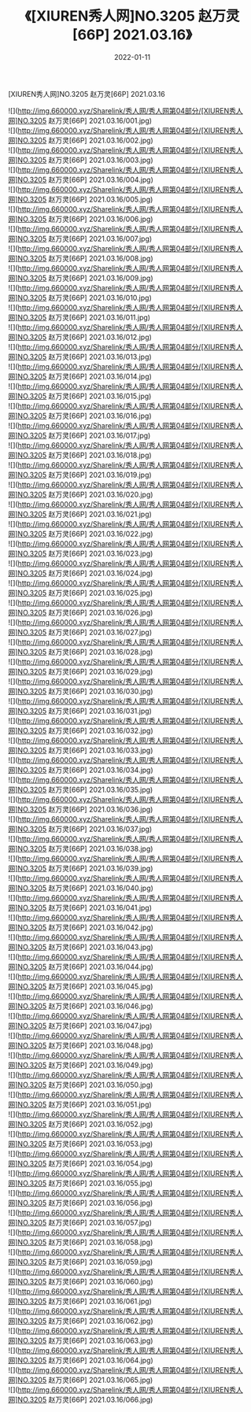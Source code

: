 ﻿---
layout: post
title:  《[XIUREN秀人网]NO.3205 赵万灵[66P] 2021.03.16》
date:   2022-01-11
img: http://img.660000.xyz/Sharelink/秀人网/秀人网第04部分/[XIUREN秀人网]NO.3205 赵万灵[66P] 2021.03.16/000.jpg
categories: [美女, 清纯, 唯美]
---

[XIUREN秀人网]NO.3205 赵万灵[66P] 2021.03.16

 ![](http://img.660000.xyz/Sharelink/秀人网/秀人网第04部分/[XIUREN秀人网]NO.3205 赵万灵[66P] 2021.03.16/001.jpg) <br>![](http://img.660000.xyz/Sharelink/秀人网/秀人网第04部分/[XIUREN秀人网]NO.3205 赵万灵[66P] 2021.03.16/002.jpg) <br>![](http://img.660000.xyz/Sharelink/秀人网/秀人网第04部分/[XIUREN秀人网]NO.3205 赵万灵[66P] 2021.03.16/003.jpg) <br>![](http://img.660000.xyz/Sharelink/秀人网/秀人网第04部分/[XIUREN秀人网]NO.3205 赵万灵[66P] 2021.03.16/004.jpg) <br>![](http://img.660000.xyz/Sharelink/秀人网/秀人网第04部分/[XIUREN秀人网]NO.3205 赵万灵[66P] 2021.03.16/005.jpg) <br>![](http://img.660000.xyz/Sharelink/秀人网/秀人网第04部分/[XIUREN秀人网]NO.3205 赵万灵[66P] 2021.03.16/006.jpg) <br>![](http://img.660000.xyz/Sharelink/秀人网/秀人网第04部分/[XIUREN秀人网]NO.3205 赵万灵[66P] 2021.03.16/007.jpg) <br>![](http://img.660000.xyz/Sharelink/秀人网/秀人网第04部分/[XIUREN秀人网]NO.3205 赵万灵[66P] 2021.03.16/008.jpg) <br>![](http://img.660000.xyz/Sharelink/秀人网/秀人网第04部分/[XIUREN秀人网]NO.3205 赵万灵[66P] 2021.03.16/009.jpg) <br>![](http://img.660000.xyz/Sharelink/秀人网/秀人网第04部分/[XIUREN秀人网]NO.3205 赵万灵[66P] 2021.03.16/010.jpg) <br>![](http://img.660000.xyz/Sharelink/秀人网/秀人网第04部分/[XIUREN秀人网]NO.3205 赵万灵[66P] 2021.03.16/011.jpg) <br>![](http://img.660000.xyz/Sharelink/秀人网/秀人网第04部分/[XIUREN秀人网]NO.3205 赵万灵[66P] 2021.03.16/012.jpg) <br>![](http://img.660000.xyz/Sharelink/秀人网/秀人网第04部分/[XIUREN秀人网]NO.3205 赵万灵[66P] 2021.03.16/013.jpg) <br>![](http://img.660000.xyz/Sharelink/秀人网/秀人网第04部分/[XIUREN秀人网]NO.3205 赵万灵[66P] 2021.03.16/014.jpg) <br>![](http://img.660000.xyz/Sharelink/秀人网/秀人网第04部分/[XIUREN秀人网]NO.3205 赵万灵[66P] 2021.03.16/015.jpg) <br>![](http://img.660000.xyz/Sharelink/秀人网/秀人网第04部分/[XIUREN秀人网]NO.3205 赵万灵[66P] 2021.03.16/016.jpg) <br>![](http://img.660000.xyz/Sharelink/秀人网/秀人网第04部分/[XIUREN秀人网]NO.3205 赵万灵[66P] 2021.03.16/017.jpg) <br>![](http://img.660000.xyz/Sharelink/秀人网/秀人网第04部分/[XIUREN秀人网]NO.3205 赵万灵[66P] 2021.03.16/018.jpg) <br>![](http://img.660000.xyz/Sharelink/秀人网/秀人网第04部分/[XIUREN秀人网]NO.3205 赵万灵[66P] 2021.03.16/019.jpg) <br>![](http://img.660000.xyz/Sharelink/秀人网/秀人网第04部分/[XIUREN秀人网]NO.3205 赵万灵[66P] 2021.03.16/020.jpg) <br>![](http://img.660000.xyz/Sharelink/秀人网/秀人网第04部分/[XIUREN秀人网]NO.3205 赵万灵[66P] 2021.03.16/021.jpg) <br>![](http://img.660000.xyz/Sharelink/秀人网/秀人网第04部分/[XIUREN秀人网]NO.3205 赵万灵[66P] 2021.03.16/022.jpg) <br>![](http://img.660000.xyz/Sharelink/秀人网/秀人网第04部分/[XIUREN秀人网]NO.3205 赵万灵[66P] 2021.03.16/023.jpg) <br>![](http://img.660000.xyz/Sharelink/秀人网/秀人网第04部分/[XIUREN秀人网]NO.3205 赵万灵[66P] 2021.03.16/024.jpg) <br>![](http://img.660000.xyz/Sharelink/秀人网/秀人网第04部分/[XIUREN秀人网]NO.3205 赵万灵[66P] 2021.03.16/025.jpg) <br>![](http://img.660000.xyz/Sharelink/秀人网/秀人网第04部分/[XIUREN秀人网]NO.3205 赵万灵[66P] 2021.03.16/026.jpg) <br>![](http://img.660000.xyz/Sharelink/秀人网/秀人网第04部分/[XIUREN秀人网]NO.3205 赵万灵[66P] 2021.03.16/027.jpg) <br>![](http://img.660000.xyz/Sharelink/秀人网/秀人网第04部分/[XIUREN秀人网]NO.3205 赵万灵[66P] 2021.03.16/028.jpg) <br>![](http://img.660000.xyz/Sharelink/秀人网/秀人网第04部分/[XIUREN秀人网]NO.3205 赵万灵[66P] 2021.03.16/029.jpg) <br>![](http://img.660000.xyz/Sharelink/秀人网/秀人网第04部分/[XIUREN秀人网]NO.3205 赵万灵[66P] 2021.03.16/030.jpg) <br>![](http://img.660000.xyz/Sharelink/秀人网/秀人网第04部分/[XIUREN秀人网]NO.3205 赵万灵[66P] 2021.03.16/031.jpg) <br>![](http://img.660000.xyz/Sharelink/秀人网/秀人网第04部分/[XIUREN秀人网]NO.3205 赵万灵[66P] 2021.03.16/032.jpg) <br>![](http://img.660000.xyz/Sharelink/秀人网/秀人网第04部分/[XIUREN秀人网]NO.3205 赵万灵[66P] 2021.03.16/033.jpg) <br>![](http://img.660000.xyz/Sharelink/秀人网/秀人网第04部分/[XIUREN秀人网]NO.3205 赵万灵[66P] 2021.03.16/034.jpg) <br>![](http://img.660000.xyz/Sharelink/秀人网/秀人网第04部分/[XIUREN秀人网]NO.3205 赵万灵[66P] 2021.03.16/035.jpg) <br>![](http://img.660000.xyz/Sharelink/秀人网/秀人网第04部分/[XIUREN秀人网]NO.3205 赵万灵[66P] 2021.03.16/036.jpg) <br>![](http://img.660000.xyz/Sharelink/秀人网/秀人网第04部分/[XIUREN秀人网]NO.3205 赵万灵[66P] 2021.03.16/037.jpg) <br>![](http://img.660000.xyz/Sharelink/秀人网/秀人网第04部分/[XIUREN秀人网]NO.3205 赵万灵[66P] 2021.03.16/038.jpg) <br>![](http://img.660000.xyz/Sharelink/秀人网/秀人网第04部分/[XIUREN秀人网]NO.3205 赵万灵[66P] 2021.03.16/039.jpg) <br>![](http://img.660000.xyz/Sharelink/秀人网/秀人网第04部分/[XIUREN秀人网]NO.3205 赵万灵[66P] 2021.03.16/040.jpg) <br>![](http://img.660000.xyz/Sharelink/秀人网/秀人网第04部分/[XIUREN秀人网]NO.3205 赵万灵[66P] 2021.03.16/041.jpg) <br>![](http://img.660000.xyz/Sharelink/秀人网/秀人网第04部分/[XIUREN秀人网]NO.3205 赵万灵[66P] 2021.03.16/042.jpg) <br>![](http://img.660000.xyz/Sharelink/秀人网/秀人网第04部分/[XIUREN秀人网]NO.3205 赵万灵[66P] 2021.03.16/043.jpg) <br>![](http://img.660000.xyz/Sharelink/秀人网/秀人网第04部分/[XIUREN秀人网]NO.3205 赵万灵[66P] 2021.03.16/044.jpg) <br>![](http://img.660000.xyz/Sharelink/秀人网/秀人网第04部分/[XIUREN秀人网]NO.3205 赵万灵[66P] 2021.03.16/045.jpg) <br>![](http://img.660000.xyz/Sharelink/秀人网/秀人网第04部分/[XIUREN秀人网]NO.3205 赵万灵[66P] 2021.03.16/046.jpg) <br>![](http://img.660000.xyz/Sharelink/秀人网/秀人网第04部分/[XIUREN秀人网]NO.3205 赵万灵[66P] 2021.03.16/047.jpg) <br>![](http://img.660000.xyz/Sharelink/秀人网/秀人网第04部分/[XIUREN秀人网]NO.3205 赵万灵[66P] 2021.03.16/048.jpg) <br>![](http://img.660000.xyz/Sharelink/秀人网/秀人网第04部分/[XIUREN秀人网]NO.3205 赵万灵[66P] 2021.03.16/049.jpg) <br>![](http://img.660000.xyz/Sharelink/秀人网/秀人网第04部分/[XIUREN秀人网]NO.3205 赵万灵[66P] 2021.03.16/050.jpg) <br>![](http://img.660000.xyz/Sharelink/秀人网/秀人网第04部分/[XIUREN秀人网]NO.3205 赵万灵[66P] 2021.03.16/051.jpg) <br>![](http://img.660000.xyz/Sharelink/秀人网/秀人网第04部分/[XIUREN秀人网]NO.3205 赵万灵[66P] 2021.03.16/052.jpg) <br>![](http://img.660000.xyz/Sharelink/秀人网/秀人网第04部分/[XIUREN秀人网]NO.3205 赵万灵[66P] 2021.03.16/053.jpg) <br>![](http://img.660000.xyz/Sharelink/秀人网/秀人网第04部分/[XIUREN秀人网]NO.3205 赵万灵[66P] 2021.03.16/054.jpg) <br>![](http://img.660000.xyz/Sharelink/秀人网/秀人网第04部分/[XIUREN秀人网]NO.3205 赵万灵[66P] 2021.03.16/055.jpg) <br>![](http://img.660000.xyz/Sharelink/秀人网/秀人网第04部分/[XIUREN秀人网]NO.3205 赵万灵[66P] 2021.03.16/056.jpg) <br>![](http://img.660000.xyz/Sharelink/秀人网/秀人网第04部分/[XIUREN秀人网]NO.3205 赵万灵[66P] 2021.03.16/057.jpg) <br>![](http://img.660000.xyz/Sharelink/秀人网/秀人网第04部分/[XIUREN秀人网]NO.3205 赵万灵[66P] 2021.03.16/058.jpg) <br>![](http://img.660000.xyz/Sharelink/秀人网/秀人网第04部分/[XIUREN秀人网]NO.3205 赵万灵[66P] 2021.03.16/059.jpg) <br>![](http://img.660000.xyz/Sharelink/秀人网/秀人网第04部分/[XIUREN秀人网]NO.3205 赵万灵[66P] 2021.03.16/060.jpg) <br>![](http://img.660000.xyz/Sharelink/秀人网/秀人网第04部分/[XIUREN秀人网]NO.3205 赵万灵[66P] 2021.03.16/061.jpg) <br>![](http://img.660000.xyz/Sharelink/秀人网/秀人网第04部分/[XIUREN秀人网]NO.3205 赵万灵[66P] 2021.03.16/062.jpg) <br>![](http://img.660000.xyz/Sharelink/秀人网/秀人网第04部分/[XIUREN秀人网]NO.3205 赵万灵[66P] 2021.03.16/063.jpg) <br>![](http://img.660000.xyz/Sharelink/秀人网/秀人网第04部分/[XIUREN秀人网]NO.3205 赵万灵[66P] 2021.03.16/064.jpg) <br>![](http://img.660000.xyz/Sharelink/秀人网/秀人网第04部分/[XIUREN秀人网]NO.3205 赵万灵[66P] 2021.03.16/065.jpg) <br>![](http://img.660000.xyz/Sharelink/秀人网/秀人网第04部分/[XIUREN秀人网]NO.3205 赵万灵[66P] 2021.03.16/066.jpg) <br>